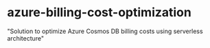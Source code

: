 # azure-billing-cost-optimization
"Solution to optimize Azure Cosmos DB billing costs using serverless architecture"
